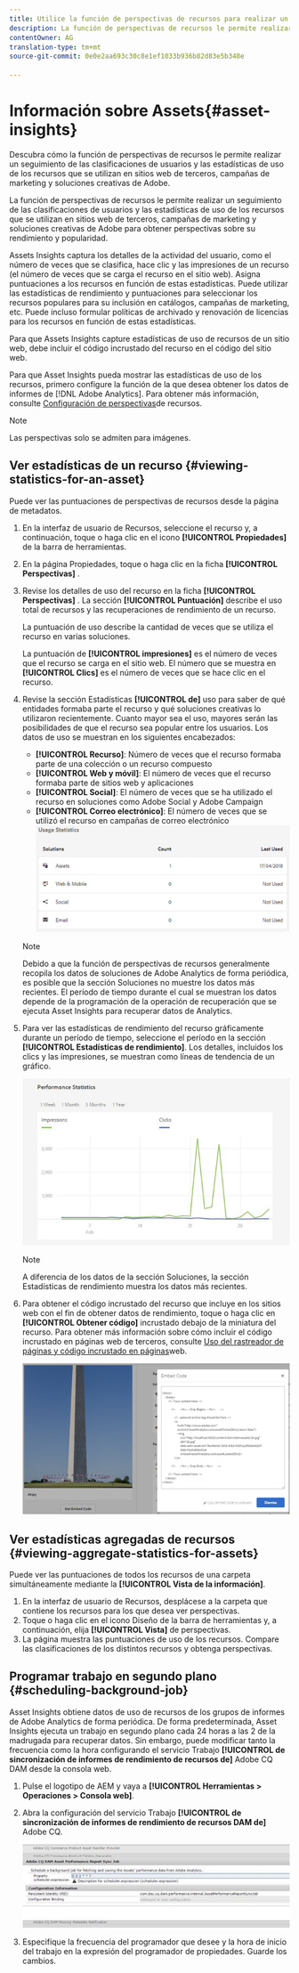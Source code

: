 ```yaml
---
title: Utilice la función de perspectivas de recursos para realizar un seguimiento del uso de las imágenes
description: La función de perspectivas de recursos le permite realizar un seguimiento de las clasificaciones de usuarios y las estadísticas de uso de las imágenes que se utilizan en sitios web de terceros, campañas de marketing y soluciones creativas de Adobe.
contentOwner: AG
translation-type: tm+mt
source-git-commit: 0e0e2aa693c30c8e1ef1033b936b82d83e5b348e

---
```



#  Información sobre Assets{#asset-insights}

Descubra cómo la función de perspectivas de recursos le permite realizar un seguimiento de las clasificaciones de usuarios y las estadísticas de uso de los recursos que se utilizan en sitios web de terceros, campañas de marketing y soluciones creativas de Adobe.

La función de perspectivas de recursos le permite realizar un seguimiento de las clasificaciones de usuarios y las estadísticas de uso de los recursos que se utilizan en sitios web de terceros, campañas de marketing y soluciones creativas de Adobe para obtener perspectivas sobre su rendimiento y popularidad.

Assets Insights captura los detalles de la actividad del usuario, como el número de veces que se clasifica, hace clic y las impresiones de un recurso (el número de veces que se carga el recurso en el sitio web). Asigna puntuaciones a los recursos en función de estas estadísticas. Puede utilizar las estadísticas de rendimiento y puntuaciones para seleccionar los recursos populares para su inclusión en catálogos, campañas de marketing, etc. Puede incluso formular políticas de archivado y renovación de licencias para los recursos en función de estas estadísticas.

Para que Assets Insights capture estadísticas de uso de recursos de un sitio web, debe incluir el código incrustado del recurso en el código del sitio web.

Para que Asset Insights pueda mostrar las estadísticas de uso de los recursos, primero configure la función de la que desea obtener los datos de informes de [!DNL Adobe Analytics]. Para obtener más información, consulte [Configuración de perspectivas](touch-ui-configuring-asset-insights.md)de recursos.

>[!NOTE]
>
>Las perspectivas solo se admiten para imágenes.

## Ver estadísticas de un recurso {#viewing-statistics-for-an-asset}

Puede ver las puntuaciones de perspectivas de recursos desde la página de metadatos.

1. En la interfaz de usuario de Recursos, seleccione el recurso y, a continuación, toque o haga clic en el icono **[!UICONTROL Propiedades]** de la barra de herramientas.
1. En la página Propiedades, toque o haga clic en la ficha **[!UICONTROL Perspectivas]** .
1. Revise los detalles de uso del recurso en la ficha **[!UICONTROL Perspectivas]** . La sección **[!UICONTROL Puntuación]** describe el uso total de recursos y las recuperaciones de rendimiento de un recurso.

   La puntuación de uso describe la cantidad de veces que se utiliza el recurso en varias soluciones.

   La puntuación de **[!UICONTROL impresiones]** es el número de veces que el recurso se carga en el sitio web. El número que se muestra en **[!UICONTROL Clics]** es el número de veces que se hace clic en el recurso.

1. Revise la sección Estadísticas **[!UICONTROL de]** uso para saber de qué entidades formaba parte el recurso y qué soluciones creativas lo utilizaron recientemente. Cuanto mayor sea el uso, mayores serán las posibilidades de que el recurso sea popular entre los usuarios. Los datos de uso se muestran en los siguientes encabezados:

   * **[!UICONTROL Recurso]**: Número de veces que el recurso formaba parte de una colección o un recurso compuesto
   * **[!UICONTROL Web y móvil]**: El número de veces que el recurso formaba parte de sitios web y aplicaciones
   * **[!UICONTROL Social]**: El número de veces que se ha utilizado el recurso en soluciones como Adobe Social y Adobe Campaign
   * **[!UICONTROL Correo electrónico]**: El número de veces que se utilizó el recurso en campañas de correo electrónico
   ![usage_statistics](assets/usage_statistics.png)

   >[!NOTE]
   >
   >Debido a que la función de perspectivas de recursos generalmente recopila los datos de soluciones de Adobe Analytics de forma periódica, es posible que la sección Soluciones no muestre los datos más recientes. El período de tiempo durante el cual se muestran los datos depende de la programación de la operación de recuperación que se ejecuta Asset Insights para recuperar datos de Analytics.

1. Para ver las estadísticas de rendimiento del recurso gráficamente durante un período de tiempo, seleccione el período en la sección **[!UICONTROL Estadísticas de rendimiento]**. Los detalles, incluidos los clics y las impresiones, se muestran como líneas de tendencia de un gráfico.

   ![climage_1-3](assets/chlimage_1-3.jpeg)

   >[!NOTE]
   >
   >A diferencia de los datos de la sección Soluciones, la sección Estadísticas de rendimiento muestra los datos más recientes.

1. Para obtener el código incrustado del recurso que incluye en los sitios web con el fin de obtener datos de rendimiento, toque o haga clic en **[!UICONTROL Obtener código]** incrustado debajo de la miniatura del recurso. Para obtener más información sobre cómo incluir el código incrustado en páginas web de terceros, consulte [Uso del rastreador de páginas y código incrustado en páginas](touch-ui-using-page-tracker.md)web.

   ![chlimage_1-303](assets/chlimage_1-303.png)

## Ver estadísticas agregadas de recursos {#viewing-aggregate-statistics-for-assets}

Puede ver las puntuaciones de todos los recursos de una carpeta simultáneamente mediante la **[!UICONTROL Vista de la información]**.

1. En la interfaz de usuario de Recursos, desplácese a la carpeta que contiene los recursos para los que desea ver perspectivas.
1. Toque o haga clic en el icono Diseño de la barra de herramientas y, a continuación, elija **[!UICONTROL Vista]** de perspectivas.
1. La página muestra las puntuaciones de uso de los recursos. Compare las clasificaciones de los distintos recursos y obtenga perspectivas.

## Programar trabajo en segundo plano {#scheduling-background-job}

Asset Insights obtiene datos de uso de recursos de los grupos de informes de Adobe Analytics de forma periódica. De forma predeterminada, Asset Insights ejecuta un trabajo en segundo plano cada 24 horas a las 2 de la madrugada para recuperar datos. Sin embargo, puede modificar tanto la frecuencia como la hora configurando el servicio Trabajo **[!UICONTROL de sincronización de informes de rendimiento de recursos de]** Adobe CQ DAM desde la consola web.

1. Pulse el logotipo de AEM y vaya a **[!UICONTROL Herramientas > Operaciones > Consola web]**.
1. Abra la configuración del servicio Trabajo **[!UICONTROL de sincronización de informes de rendimiento de recursos DAM de]** Adobe CQ.

   ![chlimage_1-304](assets/chlimage_1-304.png)

1. Especifique la frecuencia del programador que desee y la hora de inicio del trabajo en la expresión del programador de propiedades. Guarde los cambios.
